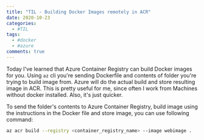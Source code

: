 ```yaml
---
title: "TIL - Building Docker Images remotely in ACR"
date: 2020-10-23
categories:
  - #TIL
tags:
  - #docker
  - #azure
comments: true
---
```


Today I've learned that Azure Container Registry can build Docker images for
you. Using `az` cli you're sending Dockerfile and contents of folder you're
trying to build image from. Azure will do the actual build and store resulting
image in ACR. This is pretty useful for me, since often I work from Machines
without docker installed. Also, it's just quicker.

To send the folder's contents to Azure Container Registry, build image using
the instructions in the Docker file and store image, you can use following
command:

```bash
az acr build --registry <container_registry_name> --image webimage .
```
